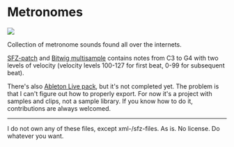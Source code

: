 # Metronomes
![](http://icons.iconarchive.com/icons/icons-land/musical/512/Metronome-icon.png)

Collection of metronome sounds found all over the internets.

[SFZ-patch][1] and [Bitwig multisample][2] contains notes from C3 to G4 with two levels of velocity (velocity levels 100-127 for first beat, 0-99 for subsequent beat).

There's also [Ableton Live pack][3], but it's not completed yet. The problem is that I can't figure out how to properly export. For now it's a project with samples and clips, not a sample library.
If you know how to do it, contributions are always welcomed.

-----
I do not own any of these files, except xml-/sfz-files.
As is. No license. Do whatever you want.

[1]: https://www.plogue.com/products/sforzando/
[2]: https://github.com/Omega9/Midi0-Toys/blob/master/Metronomes/Metronomes.multisample
[3]: https://github.com/Omega9/Midi0-Toys/blob/master/Metronomes/Metronomes.alp
